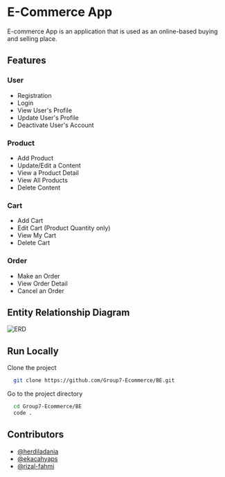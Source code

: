 
# E-Commerce App


E-commerce App is an application that is used as an online-based buying and selling place. 



## Features

### User

- Registration
- Login
- View User's Profile
- Update User's Profile
- Deactivate User's Account


### Product

- Add Product
- Update/Edit a Content
- View a Product Detail
- View All Products
- Delete Content

### Cart

- Add Cart
- Edit Cart (Product Quantity only)
- View My Cart
- Delete Cart

### Order

- Make an Order
- View Order Detail
- Cancel an Order


## Entity Relationship Diagram

![ERD](https://raw.githubusercontent.com/Group7-Ecommerce/BE/main/ERD%20E-Commerce.jpg)


## Run Locally

Clone the project

```bash
  git clone https://github.com/Group7-Ecommerce/BE.git
```

Go to the project directory

```bash
  cd Group7-Ecommerce/BE
  code .
```

## Contributors

- [@herdiladania](https://github.com/herdiladania)
- [@ekacahyaps](https://github.com/ekacahyaps)
- [@rizal-fahmi](https://github.com/rizal-fahmi)